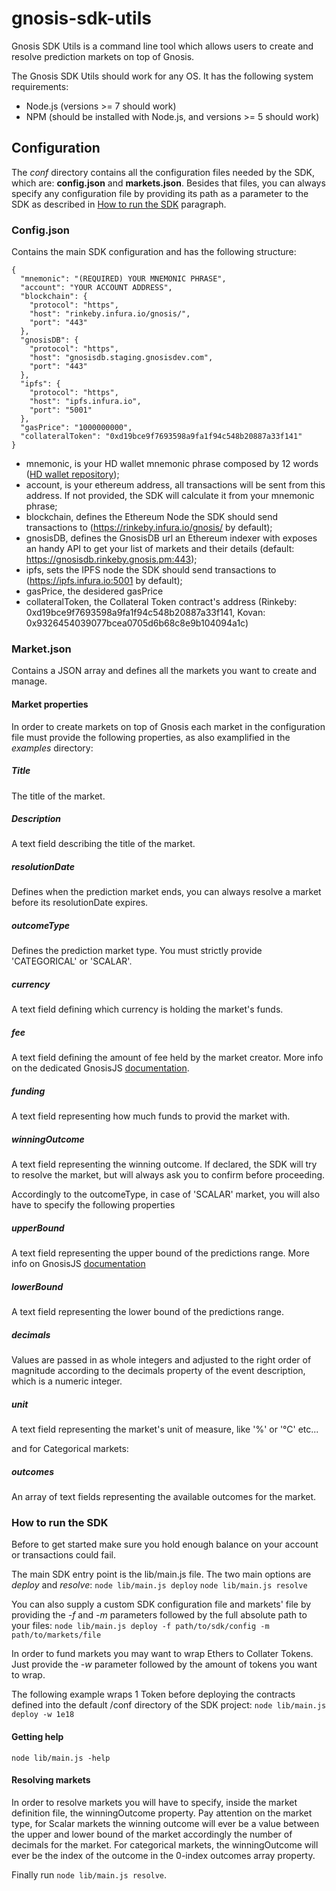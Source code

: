 # gnosis-sdk-utils

Gnosis SDK Utils is a command line tool which allows users to create and resolve prediction markets on top of Gnosis.

The Gnosis SDK Utils should work for any OS. It has the following system requirements:

* Node.js (versions >= 7 should work)
* NPM (should be installed with Node.js, and versions >= 5 should work)


## Configuration
The *conf* directory contains all the configuration files needed by the SDK, which are: **config.json** and **markets.json**.
Besides that files, you can always specify any configuration file by providing its path as a parameter to the SDK as described in [How to run the SDK](#how-to-run-the-sdk) paragraph.

### Config.json
Contains the main SDK configuration and has the following structure:

```
{
  "mnemonic": "(REQUIRED) YOUR MNEMONIC PHRASE",
  "account": "YOUR ACCOUNT ADDRESS",
  "blockchain": {
    "protocol": "https",
    "host": "rinkeby.infura.io/gnosis/",
    "port": "443"
  },
  "gnosisDB": {
    "protocol": "https",
    "host": "gnosisdb.staging.gnosisdev.com",
    "port": "443"
  },
  "ipfs": {
    "protocol": "https",
    "host": "ipfs.infura.io",
    "port": "5001"
  },
  "gasPrice": "1000000000",
  "collateralToken": "0xd19bce9f7693598a9fa1f94c548b20887a33f141"
}
```

* mnemonic, is your HD wallet mnemonic phrase composed by 12 words ([HD wallet repository](https://github.com/trufflesuite/truffle-hdwallet-provider));
* account, is your ethereum address, all transactions will be sent from this address. If not provided, the SDK will calculate it from your mnemonic phrase;
* blockchain, defines the Ethereum Node the SDK should send transactions to (https://rinkeby.infura.io/gnosis/ by default);
* gnosisDB, defines the GnosisDB url an Ethereum indexer with exposes an handy API to get your list of markets and their details (default: https://gnosisdb.rinkeby.gnosis.pm:443);
* ipfs, sets the IPFS node the SDK should send transactions to (https://ipfs.infura.io:5001 by default);
* gasPrice, the desidered gasPrice
* collateralToken, the Collateral Token contract's address (Rinkeby: 0xd19bce9f7693598a9fa1f94c548b20887a33f141, Kovan: 0x9326454039077bcea0705d6b68c8e9b104094a1c)

### Market.json
Contains a JSON array and defines all the markets you want to create and manage.

#### Market properties
In order to create markets on top of Gnosis each market in the configuration file must provide the following properties, as also examplified in the *examples* directory:

##### Title
The title of the market.

##### Description
A text field describing the title of the market.

##### resolutionDate
Defines when the prediction market ends, you can always resolve a market before its resolutionDate expires.

##### outcomeType
Defines the prediction market type. You must strictly provide 'CATEGORICAL' or 'SCALAR'.

##### currency
A text field defining which currency is holding the market's funds.

##### fee
A text field defining the amount of fee held by the market creator. More info on the dedicated GnosisJS [documentation](https://gnosisjs.readthedocs.io/en/latest/events-oracles-and-markets.html#markets-and-automated-market-makers).

##### funding
A text field representing how much funds to provid the market with.

##### winningOutcome
A text field representing the winning outcome. If declared, the SDK will try to resolve the market, but will always ask you to confirm before proceeding.


Accordingly to the outcomeType, in case of 'SCALAR' market, you will also have to specify the following properties


##### upperBound
A text field representing the upper bound of the predictions range. More info on GnosisJS [documentation](https://gnosisjs.readthedocs.io/en/latest/events-oracles-and-markets.html#events-with-scalar-outcomes)

##### lowerBound
A text field representing the lower bound of the predictions range.

##### decimals
Values are passed in as whole integers and adjusted to the right order of magnitude according to the decimals property of the event description, which is a numeric integer.

##### unit
A text field representing the market's unit of measure, like '%' or '°C' etc...

and for Categorical markets:

##### outcomes
An array of text fields representing the available outcomes for the market.


### How to run the SDK
Before to get started make sure you hold enough balance on your account or transactions could fail.

The main SDK entry point is the lib/main.js file.
The two main options are *deploy* and *resolve*:
`node lib/main.js deploy`
`node lib/main.js resolve`

You can also supply a custom SDK configuration file and markets' file by providing the *-f* and *-m* parameters
followed by the full absolute path to your files:
`node lib/main.js deploy -f path/to/sdk/config -m path/to/markets/file`

In order to fund markets you may want to wrap Ethers to Collater Tokens.
Just provide the *-w* parameter followed by the amount of tokens you want to wrap.

The following example wraps 1 Token before deploying the contracts defined into the
default /conf directory of the SDK project:
`node lib/main.js deploy -w 1e18`


#### Getting help
`node lib/main.js -help`

#### Resolving markets
In order to resolve markets you will have to specify, inside the market definition file, the winningOutcome property.
Pay attention on the market type, for Scalar markets the winning outcome will ever be a value between the upper and lower bound of the market accordingly the number of decimals for the market. For categorical markets, the winningOutcome will ever be the index of the outcome in the 0-index outcomes array property.

Finally run `node lib/main.js resolve`.
